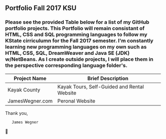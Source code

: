 ## Portfolio Fall 2017 KSU

### Please see the provided Table below for a list of my GitHub portfolio projects. This Portfolio will remain consistant of HTML, CSS and SQL programming languages to follow my KState cirriculumn for the Fall 2017 semester. I'm constantly learning new programming languages on my own such as HTML, CSS, SQL, DreamWeaver and Java SE (JDK) w/NetBeans. As I create outside projects, I will place them in the perspective corresponding language folder's. 



Project Name | Brief Description
------------ | -------------
Kayak County | Kayak Tours, Self-Guided and Rental Website
JamesWegner.com | Peronal Website 


Thank you,
       
       James Wegner

:rocket:
